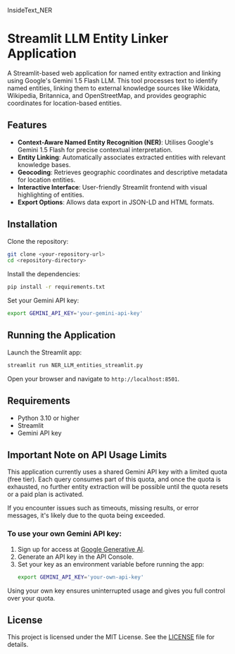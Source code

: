 InsideText_NER

# Streamlit LLM Entity Linker Application

A Streamlit-based web application for named entity extraction and linking using Google's Gemini 1.5 Flash LLM. This tool processes text to identify named entities, linking them to external knowledge sources like Wikidata, Wikipedia, Britannica, and OpenStreetMap, and provides geographic coordinates for location-based entities.

## Features

- **Context-Aware Named Entity Recognition (NER)**: Utilises Google's Gemini 1.5 Flash for precise contextual interpretation.
- **Entity Linking**: Automatically associates extracted entities with relevant knowledge bases.
- **Geocoding**: Retrieves geographic coordinates and descriptive metadata for location entities.
- **Interactive Interface**: User-friendly Streamlit frontend with visual highlighting of entities.
- **Export Options**: Allows data export in JSON-LD and HTML formats.

## Installation

Clone the repository:

```bash
git clone <your-repository-url>
cd <repository-directory>
```

Install the dependencies:

```bash
pip install -r requirements.txt
```

Set your Gemini API key:

```bash
export GEMINI_API_KEY='your-gemini-api-key'
```

## Running the Application

Launch the Streamlit app:

```bash
streamlit run NER_LLM_entities_streamlit.py
```

Open your browser and navigate to `http://localhost:8501`.

## Requirements

- Python 3.10 or higher
- Streamlit
- Gemini API key

## Important Note on API Usage Limits

This application currently uses a shared Gemini API key with a limited quota (free tier). Each query consumes part of this quota, and once the quota is exhausted, no further entity extraction will be possible until the quota resets or a paid plan is activated.

If you encounter issues such as timeouts, missing results, or error messages, it's likely due to the quota being exceeded.

### To use your own Gemini API key:

1. Sign up for access at [Google Generative AI](https://ai.google.dev/).
2. Generate an API key in the API Console.
3. Set your key as an environment variable before running the app:
   ```bash
   export GEMINI_API_KEY='your-own-api-key'
   ```

Using your own key ensures uninterrupted usage and gives you full control over your quota.

## License

This project is licensed under the MIT License. See the [LICENSE](LICENSE) file for details.

